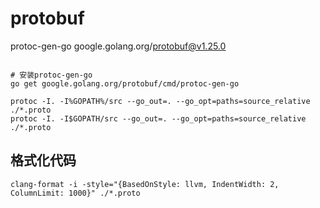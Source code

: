 # protobuf

protoc-gen-go google.golang.org/protobuf@v1.25.0

```shell script

# 安装protoc-gen-go
go get google.golang.org/protobuf/cmd/protoc-gen-go

protoc -I. -I%GOPATH%/src --go_out=. --go_opt=paths=source_relative ./*.proto
protoc -I. -I$GOPATH/src --go_out=. --go_opt=paths=source_relative ./*.proto

```

## 格式化代码

```shell script
clang-format -i -style="{BasedOnStyle: llvm, IndentWidth: 2, ColumnLimit: 1000}" ./*.proto
```